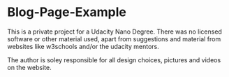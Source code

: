 # Blog-Page-Example

This is a private project for a Udacity Nano Degree.
There was no licensed software or other material used, apart from suggestions and material from websites like w3schools
and/or the udacity mentors. 

The author is soley responsible for all design choices, pictures and videos on the website.
